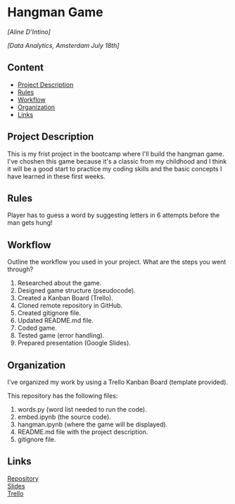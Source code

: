 # Hangman Game
*[Aline D'Intino]*

*[Data Analytics, Amsterdam July 18th]*

## Content
- [Project Description](#project-descriptioitn)
- [Rules](#rules)
- [Workflow](#workflow)
- [Organization](#organization)
- [Links](#links)

## Project Description
This is my frist project in the bootcamp where I'll build the hangman game. I've choshen this game because it's a classic from my childhood and I think it will be a good start to practice my coding skills and the basic concepts I have learned in these first weeks.

## Rules
Player has to guess a word by suggesting letters in 6 attempts before the man gets hung! 

## Workflow
Outline the workflow you used in your project. What are the steps you went through?
1. Researched about the game.
2. Designed game structure (pseudocode).
3. Created a Kanban Board (Trello).
4. Cloned remote repository in GitHub.
5. Created gitignore file.
6. Updated README.md file.
7. Coded game.
8. Tested game (error handling).
9. Prepared presentation (Google Slides).

## Organization
I've organized my work by using a Trello Kanban Board (template provided).

This repository has the following files: 

1. words.py (word list needed to run the code).
2. embed.ipynb (the source code).
3. hangman.ipynb (where the game will be displayed).
4. README.md file with the project description.
5. gitignore file.

## Links
[Repository](https://github.com/alinedintino/hangman)  
[Slides](https://slides.com/)  
[Trello](https://trello.com/b/SmEpjACd/project-1-aline) 
